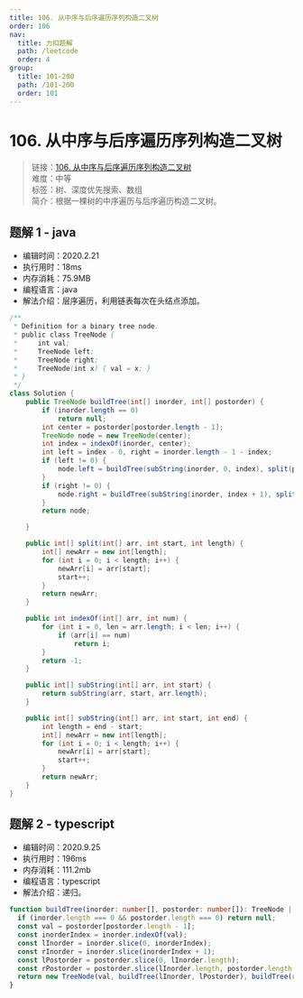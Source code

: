 ```yaml
---
title: 106. 从中序与后序遍历序列构造二叉树
order: 106
nav:
  title: 力扣题解
  path: /leetcode
  order: 4
group:
  title: 101-200
  path: /101-200
  order: 101
---
```


# 106. 从中序与后序遍历序列构造二叉树

> 链接：[106. 从中序与后序遍历序列构造二叉树](https://leetcode-cn.com/problems/construct-binary-tree-from-inorder-and-postorder-traversal/)  
> 难度：中等  
> 标签：树、深度优先搜索、数组  
> 简介：根据一棵树的中序遍历与后序遍历构造二叉树。

## 题解 1 - java

- 编辑时间：2020.2.21
- 执行用时：18ms
- 内存消耗：75.9MB
- 编程语言：java
- 解法介绍：层序遍历，利用链表每次在头结点添加。

```java
/**
 * Definition for a binary tree node.
 * public class TreeNode {
 *     int val;
 *     TreeNode left;
 *     TreeNode right;
 *     TreeNode(int x) { val = x; }
 * }
 */
class Solution {
    public TreeNode buildTree(int[] inorder, int[] postorder) {
		if (inorder.length == 0)
			return null;
		int center = postorder[postorder.length - 1];
		TreeNode node = new TreeNode(center);
		int index = indexOf(inorder, center);
		int left = index - 0, right = inorder.length - 1 - index;
		if (left != 0) {
			node.left = buildTree(subString(inorder, 0, index), split(postorder, 0, left));
		}
		if (right != 0) {
			node.right = buildTree(subString(inorder, index + 1), split(postorder, 0 + left, right));
		}
		return node;

	}

	public int[] split(int[] arr, int start, int length) {
		int[] newArr = new int[length];
		for (int i = 0; i < length; i++) {
			newArr[i] = arr[start];
			start++;
		}
		return newArr;
	}

	public int indexOf(int[] arr, int num) {
		for (int i = 0, len = arr.length; i < len; i++) {
			if (arr[i] == num)
				return i;
		}
		return -1;
	}

	public int[] subString(int[] arr, int start) {
		return subString(arr, start, arr.length);
	}

	public int[] subString(int[] arr, int start, int end) {
		int length = end - start;
		int[] newArr = new int[length];
		for (int i = 0; i < length; i++) {
			newArr[i] = arr[start];
			start++;
		}
		return newArr;
	}
}
```

## 题解 2 - typescript

- 编辑时间：2020.9.25
- 执行用时：196ms
- 内存消耗：111.2mb
- 编程语言：typescript
- 解法介绍：递归。

```typescript
function buildTree(inorder: number[], postorder: number[]): TreeNode | null {
  if (inorder.length === 0 && postorder.length === 0) return null;
  const val = postorder[postorder.length - 1];
  const inorderIndex = inorder.indexOf(val);
  const lInorder = inorder.slice(0, inorderIndex);
  const rInorder = inorder.slice(inorderIndex + 1);
  const lPostorder = postorder.slice(0, lInorder.length);
  const rPostorder = postorder.slice(lInorder.length, postorder.length - 1);
  return new TreeNode(val, buildTree(lInorder, lPostorder), buildTree(rInorder, rPostorder));
}
```
